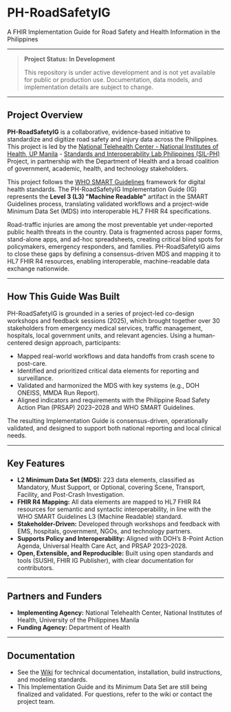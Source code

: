 # PH-RoadSafetyIG

A FHIR Implementation Guide for Road Safety and Health Information in the Philippines

---

> **Project Status: In Development**
>
> This repository is under active development and is not yet available for public or production use. Documentation, data models, and implementation details are subject to change.

---

## Project Overview

**PH-RoadSafetyIG** is a collaborative, evidence-based initiative to standardize and digitize road safety and injury data across the Philippines. This project is led by the [National Telehealth Center - National Institutes of Health, UP Manila](http://telehealth.ph/) - [Standards and Interoperability Lab Philippines (SIL-PH)](https://github.com/UP-Manila-SILab/PH-RoadSafetyIG) Project, in partnership with the Department of Health and a broad coalition of government, academic, health, and technology stakeholders.

This project follows the [WHO SMART Guidelines](https://www.who.int/teams/digital-health-and-innovation/smart-guidelines) framework for digital health standards. The PH-RoadSafetyIG Implementation Guide (IG) represents the **Level 3 (L3) "Machine Readable"** artifact in the SMART Guidelines process, translating validated workflows and a project-wide Minimum Data Set (MDS) into interoperable HL7 FHIR R4 specifications.

Road-traffic injuries are among the most preventable yet under-reported public health threats in the country. Data is fragmented across paper forms, stand-alone apps, and ad-hoc spreadsheets, creating critical blind spots for policymakers, emergency responders, and families. PH-RoadSafetyIG aims to close these gaps by defining a consensus-driven MDS and mapping it to HL7 FHIR R4 resources, enabling interoperable, machine-readable data exchange nationwide.

---

## How This Guide Was Built

PH-RoadSafetyIG is grounded in a series of project-led co-design workshops and feedback sessions (2025), which brought together over 30 stakeholders from emergency medical services, traffic management, hospitals, local government units, and relevant agencies. Using a human-centered design approach, participants:

- Mapped real-world workflows and data handoffs from crash scene to post-care.
- Identified and prioritized critical data elements for reporting and surveillance.
- Validated and harmonized the MDS with key systems (e.g., DOH ONEISS, MMDA Run Report).
- Aligned indicators and requirements with the Philippine Road Safety Action Plan (PRSAP) 2023–2028 and WHO SMART Guidelines.

The resulting Implementation Guide is consensus-driven, operationally validated, and designed to support both national reporting and local clinical needs.

---

## Key Features

- **L2 Minimum Data Set (MDS):** 223 data elements, classified as Mandatory, Must Support, or Optional, covering Scene, Transport, Facility, and Post-Crash Investigation.
- **FHIR R4 Mapping:** All data elements are mapped to HL7 FHIR R4 resources for semantic and syntactic interoperability, in line with the WHO SMART Guidelines L3 (Machine Readable) standard.
- **Stakeholder-Driven:** Developed through workshops and feedback with EMS, hospitals, government, NGOs, and technology partners.
- **Supports Policy and Interoperability:** Aligned with DOH’s 8-Point Action Agenda, Universal Health Care Act, and PRSAP 2023–2028.
- **Open, Extensible, and Reproducible:** Built using open standards and tools (SUSHI, FHIR IG Publisher), with clear documentation for contributors.

---

## Partners and Funders

- **Implementing Agency:** National Telehealth Center, National Institutes of Health, University of the Philippines Manila
- **Funding Agency:** Department of Health

---

## Documentation

- See the [Wiki](https://github.com/UP-Manila-SILab/PH-RoadSafetyIG/wiki) for technical documentation, installation, build instructions, and modeling standards.
- This Implementation Guide and its Minimum Data Set are still being finalized and validated. For questions, refer to the wiki or contact the project team.
